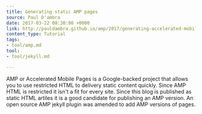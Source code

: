 ```yaml
---
title: Generating static AMP pages
source: Paul D'ambra
date: 2017-03-22 08:30:00 +0000
link: http://pauldambra.github.io/amp/2017/generating-accelerated-mobile-pages/
content_type: Tutorial
tags:
- tool/amp.md
tool:
- tool/jekyll.md

---
```

AMP or Accelerated Mobile Pages is a Google-backed project that allows you to use restricted HTML to delivery static content quickly. Since AMP HTML is restricted it isn't a fit for every site. Since this blog is published as static HTML artiles it is a good candidate for publishing an AMP version. An open source AMP jekyll plugin was amended to add AMP versions of pages.